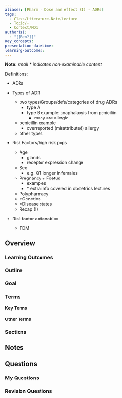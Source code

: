 ```yaml
---
aliases: [Pharm - Dose and effect (I) - ADRs]
tags:
  - Class/Literature-Note/Lecture
  - Topic/-
  - Context/MD1
author(s):
  - "[[Ben?]]"
key_concepts: 
presentation-datetime: 
learning-outcomes:
---
```


**Note**: *small \* indicates non-examinable content*  


Definitions: 
- ADRs



- Types of ADR
	- two types/Groups/defs/categories of drug ADRs
		- type A
		- type B example: anaphalaxyis from peniciliin
			- many are allergic
	- penicillin example
		- overreported (misattributed) allergy
	- other types
- Risk Factors/high risk pops
	- Age
		- glands
		- receptor expression change
	- Sex
		- e.g. QT longer in females
	- Pregnancy + Foetus
		- examples
		- \* extra info covered in obstetrics lectures
	- Polypharmacy
	- \*Genetics
	- \*Disease states
	- Recap (!)
- Risk factor actionables
	- TDM

## Overview
### Learning Outcomes

### Outline

### Goal

### Terms
#### Key Terms

#### Other Terms

### Sections


## Notes


## Questions

### My Questions
### Revision Questions




